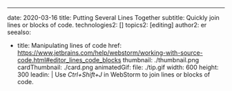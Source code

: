 ---
date: 2020-03-16
title: Putting Several Lines Together
subtitle: Quickly join lines or blocks of code.
technologies2: []
topics2: [editing]
author2: er
seealso:
- title: Manipulating lines of code
  href: https://www.jetbrains.com/help/webstorm/working-with-source-code.html#editor_lines_code_blocks
thumbnail: ./thumbnail.png
cardThumbnail: ./card.png
animatedGif:
  file: ./tip.gif
  width: 600
  height: 300
leadin: |
  Use *Ctrl+Shift+J* in WebStorm to join lines or blocks of code.
